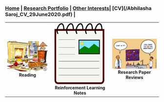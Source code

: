 
### [Home](README.md) | [Research Portfolio](/research.md) | [Other Interests](other_interests.md)| [CV](/Abhilasha Saroj_CV_29June2020.pdf) |

| | | |
|:-------------------------:|:-------------------------:|:-------------------------:|
[<img src="reading.jpg" width = "1603"/>](reading.md)  **Reading** |  [<img src="coursera_notes.png" height = "200" width = "1603"/>](rl_notes.md)  **Reinforcement Learning Notes**|[<img src="maria4.jpg" width = "1603"/>](research_projects.md)  **Research Paper Reviews**|
